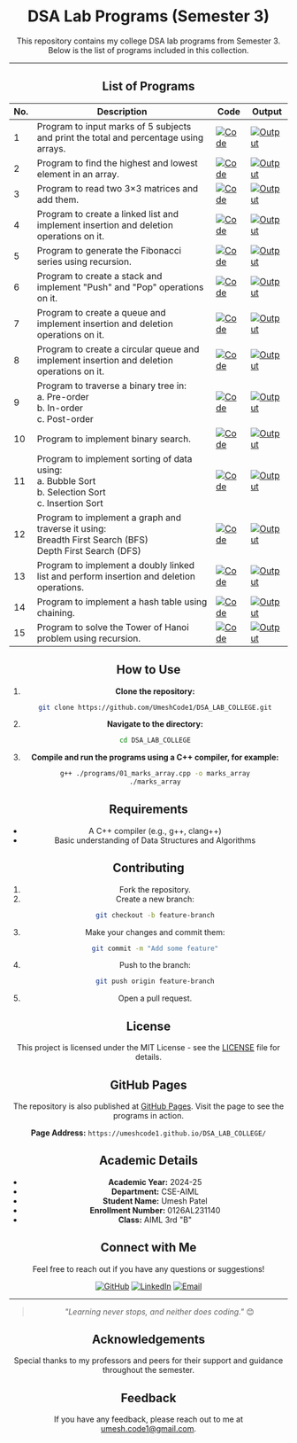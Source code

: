 
<div align="center">

# DSA Lab Programs (Semester 3)

This repository contains my college DSA lab programs from Semester 3. Below is the list of programs included in this collection.

---

## List of Programs

| No. | Description | Code | Output |
| --- | ----------- | ---- | ------ |
| 1   | Program to input marks of 5 subjects and print the total and percentage using arrays. | [![Code](https://img.shields.io/badge/Code-007ACC?style=flat-square&logo=visual-studio-code&logoColor=white)](./programs/01_marks_array.cpp) | [![Output](https://img.shields.io/badge/Output-007ACC?style=flat-square&logo=visual-studio-code&logoColor=white)](./outputs/01_marks_array_output.png) |
| 2   | Program to find the highest and lowest element in an array. | [![Code](https://img.shields.io/badge/Code-007ACC?style=flat-square&logo=visual-studio-code&logoColor=white)](./programs/02_highest_lowest_array.cpp) | [![Output](https://img.shields.io/badge/Output-007ACC?style=flat-square&logo=visual-studio-code&logoColor=white)](./outputs/02_highest_lowest_array_output.png) |
| 3   | Program to read two 3×3 matrices and add them. | [![Code](https://img.shields.io/badge/Code-007ACC?style=flat-square&logo=visual-studio-code&logoColor=white)](./programs/03_matrix_addition.cpp) | [![Output](https://img.shields.io/badge/Output-007ACC?style=flat-square&logo=visual-studio-code&logoColor=white)](./outputs/03_matrix_addition_output.png) |
| 4   | Program to create a linked list and implement insertion and deletion operations on it. | [![Code](https://img.shields.io/badge/Code-007ACC?style=flat-square&logo=visual-studio-code&logoColor=white)](./programs/04_linked_list.cpp) | [![Output](https://img.shields.io/badge/Output-007ACC?style=flat-square&logo=visual-studio-code&logoColor=white)](./outputs/04_linked_list_output.png) |
| 5   | Program to generate the Fibonacci series using recursion. | [![Code](https://img.shields.io/badge/Code-007ACC?style=flat-square&logo=visual-studio-code&logoColor=white)](./programs/05_fibonacci_recursion.cpp) | [![Output](https://img.shields.io/badge/Output-007ACC?style=flat-square&logo=visual-studio-code&logoColor=white)](./outputs/05_fibonacci_recursion_output.png) |
| 6   | Program to create a stack and implement "Push" and "Pop" operations on it. | [![Code](https://img.shields.io/badge/Code-007ACC?style=flat-square&logo=visual-studio-code&logoColor=white)](./programs/06_stack_operations.cpp) | [![Output](https://img.shields.io/badge/Output-007ACC?style=flat-square&logo=visual-studio-code&logoColor=white)](./outputs/06_stack_operations_output.png) |
| 7   | Program to create a queue and implement insertion and deletion operations on it. | [![Code](https://img.shields.io/badge/Code-007ACC?style=flat-square&logo=visual-studio-code&logoColor=white)](./programs/07_queue_operations.cpp) | [![Output](https://img.shields.io/badge/Output-007ACC?style=flat-square&logo=visual-studio-code&logoColor=white)](./outputs/07_queue_operations_output.png) |
| 8   | Program to create a circular queue and implement insertion and deletion operations on it. | [![Code](https://img.shields.io/badge/Code-007ACC?style=flat-square&logo=visual-studio-code&logoColor=white)](./programs/08_circular_queue.cpp) | [![Output](https://img.shields.io/badge/Output-007ACC?style=flat-square&logo=visual-studio-code&logoColor=white)](./outputs/08_circular_queue_output.png) |
| 9   | Program to traverse a binary tree in:<br> a. Pre-order<br> b. In-order<br> c. Post-order | [![Code](https://img.shields.io/badge/Code-007ACC?style=flat-square&logo=visual-studio-code&logoColor=white)](./programs/09_binary_tree_traversal.cpp) | [![Output](https://img.shields.io/badge/Output-007ACC?style=flat-square&logo=visual-studio-code&logoColor=white)](./outputs/09_binary_tree_traversal_output.png) |
| 10  | Program to implement binary search. | [![Code](https://img.shields.io/badge/Code-007ACC?style=flat-square&logo=visual-studio-code&logoColor=white)](./programs/10_binary_search.cpp) | [![Output](https://img.shields.io/badge/Output-007ACC?style=flat-square&logo=visual-studio-code&logoColor=white)](./outputs/10_binary_search_output.png) |
| 11  | Program to implement sorting of data using:<br> a. Bubble Sort<br> b. Selection Sort<br> c. Insertion Sort | [![Code](https://img.shields.io/badge/Code-007ACC?style=flat-square&logo=visual-studio-code&logoColor=white)](./programs/11_sorting_algorithms.cpp) | [![Output](https://img.shields.io/badge/Output-007ACC?style=flat-square&logo=visual-studio-code&logoColor=white)](./outputs/11_sorting_algorithms_output.png) |
| 12  | Program to implement a graph and traverse it using:<br> Breadth First Search (BFS) <br> Depth First Search (DFS) | [![Code](https://img.shields.io/badge/Code-007ACC?style=flat-square&logo=visual-studio-code&logoColor=white)](./programs/12_graph_traversal.cpp) | [![Output](https://img.shields.io/badge/Output-007ACC?style=flat-square&logo=visual-studio-code&logoColor=white)](./outputs/12_graph_traversal_output.png) |
| 13  | Program to implement a doubly linked list and perform insertion and deletion operations. | [![Code](https://img.shields.io/badge/Code-007ACC?style=flat-square&logo=visual-studio-code&logoColor=white)](./programs/13_doubly_linked_list.cpp) | [![Output](https://img.shields.io/badge/Output-007ACC?style=flat-square&logo=visual-studio-code&logoColor=white)](./outputs/13_doubly_linked_list_output.png) |
| 14  | Program to implement a hash table using chaining. | [![Code](https://img.shields.io/badge/Code-007ACC?style=flat-square&logo=visual-studio-code&logoColor=white)](./programs/14_hash_table.cpp) | [![Output](https://img.shields.io/badge/Output-007ACC?style=flat-square&logo=visual-studio-code&logoColor=white)](./outputs/14_hash_table_output.png) |
| 15  | Program to solve the Tower of Hanoi problem using recursion. | [![Code](https://img.shields.io/badge/Code-007ACC?style=flat-square&logo=visual-studio-code&logoColor=white)](./programs/15_tower_of_hanoi.cpp) | [![Output](https://img.shields.io/badge/Output-007ACC?style=flat-square&logo=visual-studio-code&logoColor=white)](./outputs/15_tower_of_hanoi_output.png) |




## How to Use

1. **Clone the repository:**
   ```bash
   git clone https://github.com/UmeshCode1/DSA_LAB_COLLEGE.git
   ```

2. **Navigate to the directory:**
   ```bash
   cd DSA_LAB_COLLEGE
   ```

3. **Compile and run the programs using a C++ compiler, for example:**
   ```bash
   g++ ./programs/01_marks_array.cpp -o marks_array
   ./marks_array
   ```

## Requirements

- A C++ compiler (e.g., g++, clang++)
- Basic understanding of Data Structures and Algorithms

## Contributing

1. Fork the repository.
2. Create a new branch:
   ```bash
   git checkout -b feature-branch
   ```
3. Make your changes and commit them:
   ```bash
   git commit -m "Add some feature"
   ```
4. Push to the branch:
   ```bash
   git push origin feature-branch
   ```
5. Open a pull request.

## License

This project is licensed under the MIT License - see the [LICENSE](./LICENSE) file for details.

## GitHub Pages

The repository is also published at [GitHub Pages](https://umeshcode1.github.io/DSA_LAB_COLLEGE/). Visit the page to see the programs in action.

**Page Address:** `https://umeshcode1.github.io/DSA_LAB_COLLEGE/`

## Academic Details

- **Academic Year:** 2024-25
- **Department:** CSE-AIML
- **Student Name:** Umesh Patel
- **Enrollment Number:** 0126AL231140
- **Class:** AIML 3rd "B"

## Connect with Me

Feel free to reach out if you have any questions or suggestions!

[![GitHub](https://img.shields.io/badge/GitHub-181717?style=for-the-badge&logo=github&logoColor=white)](https://github.com/UmeshCode1)
[![LinkedIn](https://img.shields.io/badge/LinkedIn-0A66C2?style=for-the-badge&logo=linkedin&logoColor=white)](https://www.linkedin.com/in/umesh-patel-5647b42a4/)
[![Email](https://img.shields.io/badge/Email-D14836?style=for-the-badge&logo=gmail&logoColor=white)](mailto:umesh.code1@gmail.com)

---

> _"Learning never stops, and neither does coding."_ 😊

## Acknowledgements

Special thanks to my professors and peers for their support and guidance throughout the semester.

## Feedback

If you have any feedback, please reach out to me at [umesh.code1@gmail.com](mailto:umesh.code1@gmail.com).
